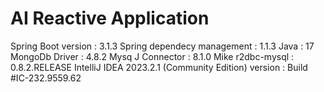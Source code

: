 # AI Reactive Application
Spring Boot version : 3.1.3
Spring dependecy management : 1.1.3
Java : 17
MongoDb Driver : 4.8.2
Mysq J Connector : 8.1.0
Mike r2dbc-mysql : 0.8.2.RELEASE
IntelliJ IDEA 2023.2.1 (Community Edition) version : Build #IC-232.9559.62
